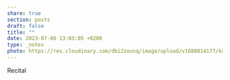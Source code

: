 ```yaml
---
share: true
section: posts
draft: false
title: ""
date: 2023-07-08 13:03:05 +0200
type: _notes
photo: https://res.cloudinary.com/dbi2zounq/image/upload/v1688814177/kx4yfynsgf49cqf51srn.jpg
---
```



Recital
